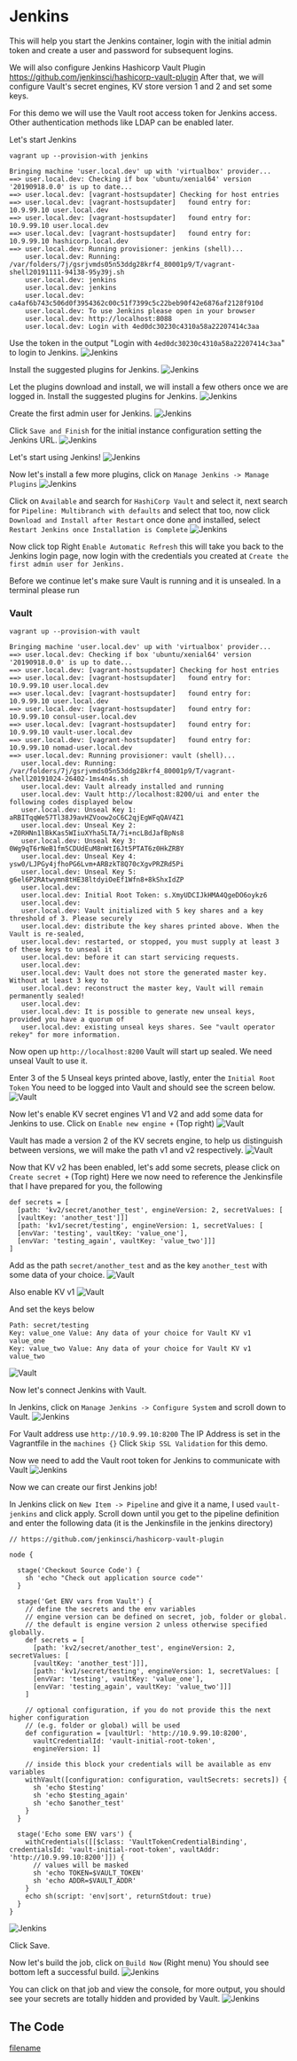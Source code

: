 # Jenkins
This will help you start the Jenkins container, login with the initial admin token and create a user and password for subsequent logins.

We will also configure Jenkins Hashicorp Vault Plugin https://github.com/jenkinsci/hashicorp-vault-plugin
After that, we will configure Vault's secret engines, KV store version 1 and 2 and set some keys.

For this demo we will use the Vault root access token for Jenkins access. Other authentication methods like LDAP can be enabled later.

Let's start Jenkins

`vagrant up --provision-with jenkins`
```log
Bringing machine 'user.local.dev' up with 'virtualbox' provider...
==> user.local.dev: Checking if box 'ubuntu/xenial64' version '20190918.0.0' is up to date...
==> user.local.dev: [vagrant-hostsupdater] Checking for host entries
==> user.local.dev: [vagrant-hostsupdater]   found entry for: 10.9.99.10 user.local.dev
==> user.local.dev: [vagrant-hostsupdater]   found entry for: 10.9.99.10 user.local.dev
==> user.local.dev: [vagrant-hostsupdater]   found entry for: 10.9.99.10 hashicorp.local.dev
==> user.local.dev: Running provisioner: jenkins (shell)...
    user.local.dev: Running: /var/folders/7j/gsrjvmds05n53ddg28krf4_80001p9/T/vagrant-shell20191111-94138-95y39j.sh
    user.local.dev: jenkins
    user.local.dev: jenkins
    user.local.dev: ca4af6b743c506d0f3954362c00c51f7399c5c22beb90f42e6876af2128f910d
    user.local.dev: To use Jenkins please open in your browser
    user.local.dev: http://localhost:8088
    user.local.dev: Login with 4ed0dc30230c4310a58a22207414c3aa
```
Use the token in the output "Login with `4ed0dc30230c4310a58a22207414c3aa`" to login to Jenkins.
![Jenkins](images/jenkins_initial_admin_token_login.png?raw=true "Jenkins")

Install the suggested plugins for Jenkins.
![Jenkins](images/jenkins_install_suggested_plugins.png?raw=true "Jenkins")

Let the plugins download and install, we will install a few others once we are logged in.
Install the suggested plugins for Jenkins.
![Jenkins](images/jenkins_install_suggested_plugins_busy_installing.png?raw=true "Jenkins")

Create the first admin user for Jenkins.
![Jenkins](images/jenkins_create_first_admin_user.png?raw=true "Jenkins")

Click `Save and Finish` for the initial instance configuration setting the Jenkins URL.
![Jenkins](images/jenkins_install_instance_configuration.png?raw=true "Jenkins")

Let's start using Jenkins!
![Jenkins](images/jenkins_start_using_jenkins.png?raw=true "Jenkins")

Now let's install a few more plugins, click on `Manage Jenkins -> Manage Plugins`
![Jenkins](images/jenkins_manage_jenkins_manage_plugins.png?raw=true "Jenkins")

Click on `Available` and search for `HashiCorp Vault` and select it, next search for `Pipeline: Multibranch with defaults` and select that too, now click `Download and Install after Restart` once done and installed, select `Restart Jenkins once Installation is Complete`
![Jenkins](images/jenkins_restart_jenkins_when_plugin_installation_complete.png?raw=true "Jenkins")

Now click top Right `Enable Automatic Refresh` this will take you back to the Jenkins login page, now login with the credentials you created at `Create the first admin user for Jenkins.`

Before we continue let's make sure Vault is running and it is unsealed. In a terminal please run

### Vault
`vagrant up --provision-with vault`
```log
Bringing machine 'user.local.dev' up with 'virtualbox' provider...
==> user.local.dev: Checking if box 'ubuntu/xenial64' version '20190918.0.0' is up to date...
==> user.local.dev: [vagrant-hostsupdater] Checking for host entries
==> user.local.dev: [vagrant-hostsupdater]   found entry for: 10.9.99.10 user.local.dev
==> user.local.dev: [vagrant-hostsupdater]   found entry for: 10.9.99.10 user.local.dev
==> user.local.dev: [vagrant-hostsupdater]   found entry for: 10.9.99.10 consul-user.local.dev
==> user.local.dev: [vagrant-hostsupdater]   found entry for: 10.9.99.10 vault-user.local.dev
==> user.local.dev: [vagrant-hostsupdater]   found entry for: 10.9.99.10 nomad-user.local.dev
==> user.local.dev: Running provisioner: vault (shell)...
   user.local.dev: Running: /var/folders/7j/gsrjvmds05n53ddg28krf4_80001p9/T/vagrant-shell20191024-26402-1ms4n4s.sh
   user.local.dev: Vault already installed and running
   user.local.dev: Vault http://localhost:8200/ui and enter the following codes displayed below
   user.local.dev: Unseal Key 1: aRBITqqWe57Tl38J9avHZVoow2oC6C2qjEgWFqQAV4Z1
   user.local.dev: Unseal Key 2: +Z0RHNn1lBkKas5WIiuXYha5LTA/7i+ncLBdJafBpNs8
   user.local.dev: Unseal Key 3: 0Wg9qT6rNeB1fm5CDUdEuM8nWtI6Jt5PTAT6z0HkZRBY
   user.local.dev: Unseal Key 4: ysw0/LJPGy4jfhoPG6Lvm+ARBzkT8Q70cXgvPRZRd5Pi
   user.local.dev: Unseal Key 5: g6el6P2RAtwymn8tHE38ltdyiOeEf1Wfn8+8kShxIdZP
   user.local.dev:
   user.local.dev: Initial Root Token: s.XmyUDCIJkHMA4QgeDO6oykz6
   user.local.dev:
   user.local.dev: Vault initialized with 5 key shares and a key threshold of 3. Please securely
   user.local.dev: distribute the key shares printed above. When the Vault is re-sealed,
   user.local.dev: restarted, or stopped, you must supply at least 3 of these keys to unseal it
   user.local.dev: before it can start servicing requests.
   user.local.dev:
   user.local.dev: Vault does not store the generated master key. Without at least 3 key to
   user.local.dev: reconstruct the master key, Vault will remain permanently sealed!
   user.local.dev:
   user.local.dev: It is possible to generate new unseal keys, provided you have a quorum of
   user.local.dev: existing unseal keys shares. See "vault operator rekey" for more information.
```
Now open up `http://localhost:8200`
Vault will start up sealed. We need unseal Vault to use it.

Enter 3 of the 5 Unseal keys printed above, lastly, enter the `Initial Root Token`
You need to be logged into Vault and should see the screen below.
![Vault](images/vault_unsealed_and_logged_in.png?raw=true "Vault")

Now let's enable KV secret engines V1 and V2 and add some data for Jenkins to use.
Click on `Enable new engine +` (Top right)
![Vault](images/vault_enable_secrets_engine_kv.png?raw=true "Vault")

Vault has made a version 2 of the KV secrets engine, to help us distinguish between versions, we will make the path v1 and v2 respectively.
![Vault](images/vault_enable_secrets_engine_kv2.png?raw=true "Vault")

Now that KV v2 has been enabled, let's add some secrets, please click on `Create secret +` (Top right)
Here we now need to reference the Jenkinsfile that I have prepared for you, the following
```
def secrets = [
  [path: 'kv2/secret/another_test', engineVersion: 2, secretValues: [
  [vaultKey: 'another_test']]]
  [path: 'kv1/secret/testing', engineVersion: 1, secretValues: [
  [envVar: 'testing', vaultKey: 'value_one'],
  [envVar: 'testing_again', vaultKey: 'value_two']]]
]
```
Add as the path `secret/another_test` and as the key `another_test` with some data of your choice.
![Vault](images/vault_enable_secrets_engine_kv2_secret_another_test.png?raw=true "Vault")

Also enable KV v1
![Vault](images/vault_enable_secrets_engine_kv1.png?raw=true "Vault")

And set the keys below
```
Path: secret/testing
Key: value_one Value: Any data of your choice for Vault KV v1 value_one
Key: value_two Value: Any data of your choice for Vault KV v1 value_two
```
![Vault](images/vault_enable_secrets_engine_kv1_secret_value_one_and_value_two.png?raw=true "Vault")

Now let's connect Jenkins with Vault.

In Jenkins, click on `Manage Jenkins -> Configure System` and scroll down to Vault.
![Jenkins](images/jenkins_manage_jenkins_configure_system_vault.png?raw=true "Jenkins")

For Vault address use `http://10.9.99.10:8200` The IP Address is set in the Vagrantfile in the `machines {}`
Click `Skip SSL Validation` for this demo.

Now we need to add the Vault root token for Jenkins to communicate with Vault
![Jenkins](images/jenkins_manage_jenkins_configure_system_vault_initial_root_token.png?raw=true "Jenkins")

Now we can create our first Jenkins job!

In Jenkins click on `New Item -> Pipeline` and give it a name, I used `vault-jenkins` and click apply.
Scroll down until you get to the pipeline definition and enter the following data (it is the Jenkinsfile in the jenkins directory)

```
// https://github.com/jenkinsci/hashicorp-vault-plugin

node {

  stage('Checkout Source Code') {
    sh 'echo "Check out application source code"'
  }

  stage('Get ENV vars from Vault') {
    // define the secrets and the env variables
    // engine version can be defined on secret, job, folder or global.
    // the default is engine version 2 unless otherwise specified globally.
    def secrets = [
      [path: 'kv2/secret/another_test', engineVersion: 2, secretValues: [
      [vaultKey: 'another_test']]],
      [path: 'kv1/secret/testing', engineVersion: 1, secretValues: [
      [envVar: 'testing', vaultKey: 'value_one'],
      [envVar: 'testing_again', vaultKey: 'value_two']]]
    ]

    // optional configuration, if you do not provide this the next higher configuration
    // (e.g. folder or global) will be used
    def configuration = [vaultUrl: 'http://10.9.99.10:8200',
      vaultCredentialId: 'vault-initial-root-token',
      engineVersion: 1]

    // inside this block your credentials will be available as env variables
    withVault([configuration: configuration, vaultSecrets: secrets]) {
      sh 'echo $testing'
      sh 'echo $testing_again'
      sh 'echo $another_test'
    }
  }

  stage('Echo some ENV vars') {
    withCredentials([[$class: 'VaultTokenCredentialBinding', credentialsId: 'vault-initial-root-token', vaultAddr: 'http://10.9.99.10:8200']]) {
      // values will be masked
      sh 'echo TOKEN=$VAULT_TOKEN'
      sh 'echo ADDR=$VAULT_ADDR'
    }
    echo sh(script: 'env|sort', returnStdout: true)
  }
}
```
![Jenkins](images/jenkins_new_item_pipeline_vault-jenkins_configure.png?raw=true "Jenkins")

Click Save.

Now let's build the job, click on `Build Now` (Right menu) You should see bottom left a successful build.
![Jenkins](images/jenkins_job_vault-jenkins_build.png?raw=true "Jenkins")

You can click on that job and view the console, for more output, you should see your secrets are totally hidden and provided by Vault.
![Jenkins](images/jenkins_job_vault-jenkins_build_console.png?raw=true "Jenkins")

## The Code

[filename](jenkins.sh ':include :type=code')